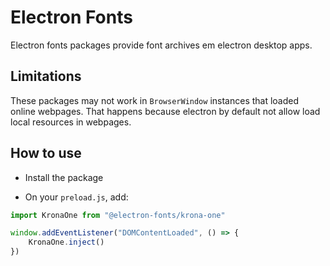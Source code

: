# Electron Fonts

Electron fonts packages provide font archives em electron desktop apps.

## Limitations

These packages may not work in `BrowserWindow` instances that loaded online webpages. That happens because electron by default not allow load local resources in webpages.

## How to use

* Install the package

* On your `preload.js`, add:

```ts
import KronaOne from "@electron-fonts/krona-one"

window.addEventListener("DOMContentLoaded", () => {
    KronaOne.inject()
})
```